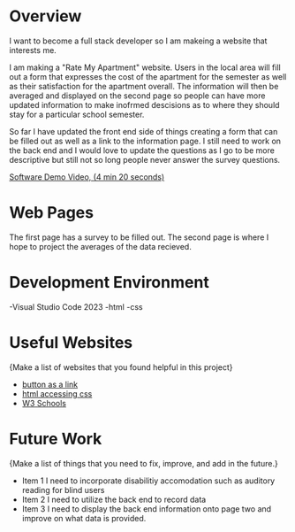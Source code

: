 # Overview

I want to become a full stack developer so I am makeing a website that interests me.

I am making a "Rate My Apartment" website. Users in the local area will fill out a form that expresses the cost of the apartment for the semester as well as their satisfaction for the apartment overall. The information will then be averaged and displayed on the second page so people can have more updated information to make inofrmed descisions as to where they should stay for a particular school semester.

So far I have updated the front end side of things creating a form that can be filled out as well as a link to the information page. I still need to work on the back end and I would love to update the questions as I go to be more descriptive but still not so long people never answer the survey questions.



[Software Demo Video, (4 min 20 seconds)](https://youtu.be/KX9AQcZ37xw)

# Web Pages

The first page has a survey to be filled out. The second page is where I hope to project the averages of the data recieved.

# Development Environment

-Visual Studio Code 2023
-html
-css

# Useful Websites

{Make a list of websites that you found helpful in this project}
* [button as a link](https://stackoverflow.com/questions/40974745/how-do-i-make-submit-button-redirect-to-another-page)
* [html accessing css](https://sebhastian.com/css-not-linking-html/)
* [W3 Schools](https://www.w3schools.com/css/default.asp)

# Future Work

{Make a list of things that you need to fix, improve, and add in the future.}
* Item 1 I need to incorporate disabilitiy accomodation such as auditory reading for blind users
* Item 2 I need to utilize the back end to record data
* Item 3 I need to display the back end information onto page two and improve on what data is provided.